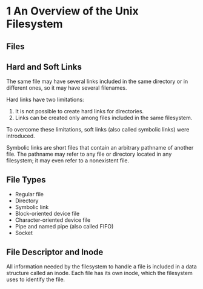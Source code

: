 # 1 An Overview of the Unix Filesystem

## Files

## Hard and Soft Links

The same file may have several links included in the same directory or in different ones, so it may have several filenames.

Hard links have two limitations:
1. It is not possible to create hard links for directories.
2. Links can be created only among files included in the same filesystem.

To overcome these limitations, soft links (also called symbolic links) were introduced.

Symbolic links are short files that contain an arbitrary pathname of another file. The pathname may refer to any file or directory located in any filesystem; it may even refer to a nonexistent file.

## File Types

* Regular file
* Directory
* Symbolic link
* Block-oriented device file
* Character-oriented device file
* Pipe and named pipe (also called FIFO)
* Socket

## File Descriptor and Inode

All information needed by the filesystem to handle a file is included in a data structure called an inode. Each file has its own inode, which the filesystem uses to identify the file.







